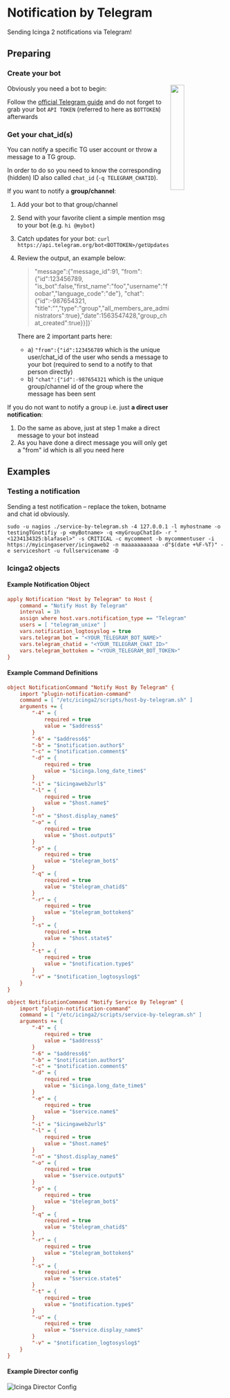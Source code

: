 # Notification by Telegram
Sending Icinga 2 notifications via Telegram!

## Preparing
### Create your bot

<img src="img/Telegram.png" width="25%" align="right">

Obviously you need a bot to begin:

Follow the [official Telegram guide](https://core.telegram.org/bots) and do not forget to grab your bot `API TOKEN` (referred to here as `BOTTOKEN`) afterwards

### Get your chat_id(s)

You can notify a specific TG user account or throw a message to a TG group.

In order to do so you need to know the corresponding (hidden) ID also called `chat_id` (`-q TELEGRAM_CHATID`).

If you want to notify a **group/channel**:

1. Add your bot to that group/channel
1. Send with your favorite client a simple mention msg to your bot (e.g. `hi @mybot`)
1. Catch updates for your bot:
`curl https://api.telegram.org/bot<BOTTOKEN>/getUpdates`
1. Review the output, an example below:
   > "message":{"message_id":91, "from":{"id":123456789, "is_bot":false,"first_name":"foo","username":"foobar","language_code":"de"}, "chat":{"id":-987654321, "title":"<GROUPNAME>","type":"group","all_members_are_administrators":true},"date":1563547428,"group_chat_created":true}}]}`

    There are 2 important parts here:
     - a) `"from":{"id":123456789` which is the unique user/chat_id of the user who sends a message to your bot (required to send to a notify to that person directly)
     - b) `"chat":{"id":-987654321` which is the unique group/channel id of the group where the message has been sent

If you do not want to notify a group i.e. just **a direct user notification**:

1. Do the same as above, just at step 1 make a direct message to your bot instead
1. As you have done a direct message you will only get a "from" id which is all you need here

## Examples

### Testing a notification

Sending a test notification – replace the token, botname and chat id obviously.

`sudo -u nagios ./service-by-telegram.sh -4 127.0.0.1 -l myhostname -o testingTGnotifiy -p <myBotname> -q <myGroupChatId> -r "<1234134325:blafasel>" -s CRITICAL -c mycomment -b mycommentuser -i https://myicingaserver/icingaweb2 -n maaaaaaaaaaa -d"$(date +%F-%T)" -e serviceshort -u fullservicename -D`


### Icinga2 objects
#### Example Notification Object

```ini
apply Notification "Host by Telegram" to Host {
    command = "Notify Host By Telegram"
    interval = 1h
    assign where host.vars.notification_type == "Telegram"
    users = [ "telegram_unixe" ]
    vars.notification_logtosyslog = true
    vars.telegram_bot = "<YOUR_TELEGRAM_BOT_NAME>"
    vars.telegram_chatid = "<YOUR_TELEGRAM_CHAT_ID>"
    vars.telegram_bottoken = "<YOUR_TELEGRAM_BOT_TOKEN>"
}
```

#### Example Command Definitions

```ini
object NotificationCommand "Notify Host By Telegram" {
    import "plugin-notification-command"
    command = [ "/etc/icinga2/scripts/host-by-telegram.sh" ]
    arguments += {
        "-4" = {
            required = true
            value = "$address$"
        }
        "-6" = "$address6$"
        "-b" = "$notification.author$"
        "-c" = "$notification.comment$"
        "-d" = {
            required = true
            value = "$icinga.long_date_time$"
        }
        "-i" = "$icingaweb2url$"
        "-l" = {
            required = true
            value = "$host.name$"
        }
        "-n" = "$host.display_name$"
        "-o" = {
            required = true
            value = "$host.output$"
        }
        "-p" = {
            required = true
            value = "$telegram_bot$"
        }
        "-q" = {
            required = true
            value = "$telegram_chatid$"
        }
        "-r" = {
            required = true
            value = "$telegram_bottoken$"
        }
        "-s" = {
            required = true
            value = "$host.state$"
        }
        "-t" = {
            required = true
            value = "$notification.type$"
        }
        "-v" = "$notification_logtosyslog$"
    }
}
```

```ini
object NotificationCommand "Notify Service By Telegram" {
    import "plugin-notification-command"
    command = [ "/etc/icinga2/scripts/service-by-telegram.sh" ]
    arguments += {
        "-4" = {
            required = true
            value = "$address$"
        }
        "-6" = "$address6$"
        "-b" = "$notification.author$"
        "-c" = "$notification.comment$"
        "-d" = {
            required = true
            value = "$icinga.long_date_time$"
        }
        "-e" = {
            required = true
            value = "$service.name$"
        }
        "-i" = "$icingaweb2url$"
        "-l" = {
            required = true
            value = "$host.name$"
        }
        "-n" = "$host.display_name$"
        "-o" = {
            required = true
            value = "$service.output$"
        }
        "-p" = {
            required = true
            value = "$telegram_bot$"
        }
        "-q" = {
            required = true
            value = "$telegram_chatid$"
        }
        "-r" = {
            required = true
            value = "$telegram_bottoken$"
        }
        "-s" = {
            required = true
            value = "$service.state$"
        }
        "-t" = {
            required = true
            value = "$notification.type$"
        }
        "-u" = {
            required = true
            value = "$service.display_name$"
        }
        "-v" = "$notification_logtosyslog$"
    }
}
```
#### Example Director config

![Icinga Director Config](img/Telegram_Notification_in_Icinga_Director.jpg)
